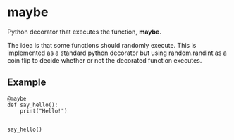 # maybe
Python decorator that executes the function, **maybe**.

The idea is that some functions should randomly execute.  This is implemented as a standard python decorator but using random.randint as a coin flip to decide whether or not the decorated function executes.

## Example

````
@maybe
def say_hello():
    print("Hello!")


say_hello()
````